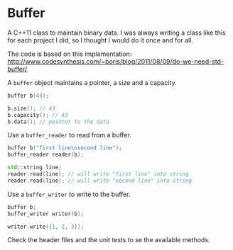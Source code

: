 Buffer
======

A C++11 class to maintain binary data. I was always writing a class like this for each project I did, so I thought I would do it once and for all.

The code is based on this implementation:
http://www.codesynthesis.com/~boris/blog/2011/08/09/do-we-need-std-buffer/

A `buffer` object maintains a pointer, a size and a capacity.

```c++
buffer b(43);

b.size(); // 43
b.capacity(); // 43
b.data(); // pointer to the data
```

Use a `buffer_reader` to read from a buffer.

```c++
buffer b("first line\nsecond line");
buffer_reader reader(b);

std::string line;
reader.read(line); // will write "first line" into string
reader.read(line); // will write "second line" into string
```

Use a `buffer_writer` to write to the buffer.

```c++
buffer b;
buffer_writer writer(b);

writer.write({1, 2, 3});
```

Check the header files and the unit tests to se the available methods.
